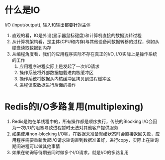 # 什么是IO
I/O (input/output), 输入和输出都要针对主体
1. 直观的看，IO是外设(显示器鼠标键盘)和计算机直接的数据流转过程
2. 从计算机架构看，是主体(CPU和内存)与其他设备间数据转移的过程，例如从硬盘读取数据到内存
3. 从编程角度看，我们的应用程序实际不存在真正的I/O, I/O实际上是操作系统的工作
   1. 应用程序进程实际上是发起了一次I/O请求
   2. 操作系统将外部数据加载进内核缓冲区
   3. 操作系统将数据从内核缓冲区拷贝到进程缓冲区
   4. 进程读取数据进行后面的操作
# Redis的I/O多路复用(multiplexing)
1. Redis是跑在单线程中的，所有操作都是顺序执行，传统的Blocking I/O会因为一次I/O的阻塞导致进程暂时无法对其他客户提供服务
2. 如果使用non-blocking I/O呢，在数据未准备就绪状态时会直接返回失败，应用程序需要重新发起I/O请求轮询直到数据准备好，进行copy，实际上在轮询期间进程可以做其他事情
3. 如果在轮询等待期去同时做多个I/O请求，就是I/O的多路复用
